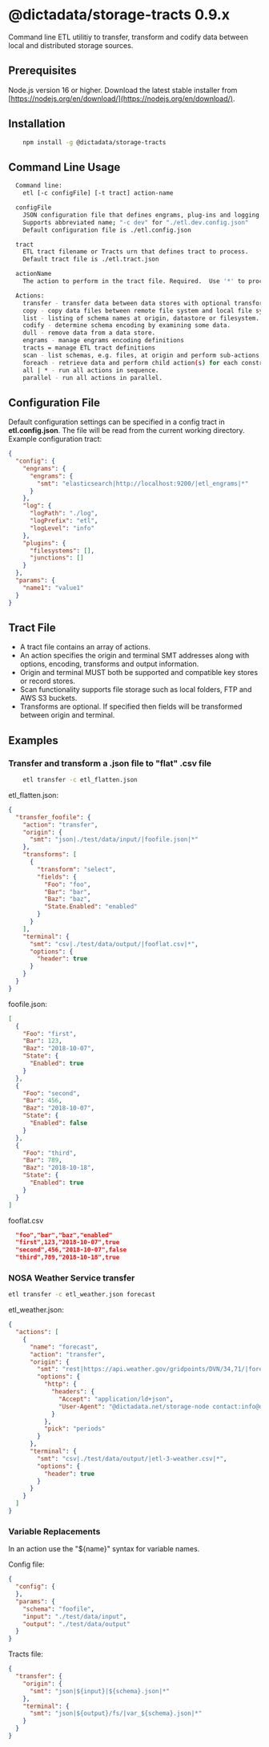 # @dictadata/storage-tracts 0.9.x

Command line ETL utilitiy to transfer, transform and codify data between local and distributed storage sources.

## Prerequisites

Node.js version 16 or higher.  Download the latest stable installer from [https://nodejs.org/en/download/](https://nodejs.org/en/download/).

## Installation

```bash
    npm install -g @dictadata/storage-tracts
```

## Command Line Usage

```bash
  Command line:
    etl [-c configFile] [-t tract] action-name

  configFile
    JSON configuration file that defines engrams, plug-ins and logging.
    Supports abbreviated name; "-c dev" for "./etl.dev.config.json"
    Default configuration file is ./etl.config.json

  tract
    ETL tract filename or Tracts urn that defines tract to process.
    Default tract file is ./etl.tract.json

  actionName
    The action to perform in the tract file. Required.  Use '*' to process all actions.

  Actions:
    transfer - transfer data between data stores with optional transforms.
    copy - copy data files between remote file system and local file system.
    list - listing of schema names at origin, datastore or filesystem.
    codify - determine schema encoding by examining some data.
    dull - remove data from a data store.
    engrams - manage engrams encoding definitions
    tracts = manage ETL tract definitions
    scan - list schemas, e.g. files, at origin and perform sub-actions for each schema.
    foreach - retrieve data and perform child action(s) for each construct.
    all | * - run all actions in sequence.
    parallel - run all actions in parallel.
```

## Configuration File

Default configuration settings can be specified in a config tract in **etl.config.json**.  The file will be read from the current working directory.  Example configuration tract:

```json
{
  "config": {
    "engrams": {
      "engrams": {
        "smt": "elasticsearch|http://localhost:9200/|etl_engrams|*"
      }
    },
    "log": {
      "logPath": "./log",
      "logPrefix": "etl",
      "logLevel": "info"
    },
    "plugins": {
      "filesystems": [],
      "junctions": []
    }
  },
  "params": {
    "name1": "value1"
  }
}
```

## Tract File

- A tract file contains an array of actions.
- An action specifies the origin and terminal SMT addresses along with options, encoding, transforms and output information.
- Origin and terminal MUST both be supported and compatible key stores or record stores.
- Scan functionality supports file storage such as local folders, FTP and AWS S3 buckets.
- Transforms are optional. If specified then fields will be transformed between origin and terminal.

## Examples

### Transfer and transform a .json file to "flat" .csv file

```bash
    etl transfer -c etl_flatten.json
```

etl_flatten.json:

```json
{
  "transfer_foofile": {
    "action": "transfer",
    "origin": {
      "smt": "json|./test/data/input/|foofile.json|*"
    },
    "transforms": [
      {
        "transform": "select",
        "fields": {
          "Foo": "foo",
          "Bar": "bar",
          "Baz": "baz",
          "State.Enabled": "enabled"
        }
      }
    ],
    "terminal": {
      "smt": "csv|./test/data/output/|fooflat.csv|*",
      "options": {
        "header": true
      }
    }
  }
}
```

foofile.json:

```json
[
  {
    "Foo": "first",
    "Bar": 123,
    "Baz": "2018-10-07",
    "State": {
      "Enabled": true
    }
  },
  {
    "Foo": "second",
    "Bar": 456,
    "Baz": "2018-10-07",
    "State": {
      "Enabled": false
    }
  },
  {
    "Foo": "third",
    "Bar": 789,
    "Baz": "2018-10-18",
    "State": {
      "Enabled": true
    }
  }
]
```

fooflat.csv

```json
  "foo","bar","baz","enabled"
  "first",123,"2018-10-07",true
  "second",456,"2018-10-07",false
  "third",789,"2018-10-18",true
```

### NOSA Weather Service transfer

```bash
etl transfer -c etl_weather.json forecast
```

etl_weather.json:

```json
{
  "actions": [
    {
      "name": "forecast",
      "action": "transfer",
      "origin": {
        "smt": "rest|https://api.weather.gov/gridpoints/DVN/34,71/|forecast|=*",
        "options": {
          "http": {
            "headers": {
              "Accept": "application/ld+json",
              "User-Agent": "@dictadata.net/storage-node contact:info@dictadata.net"
            }
          },
          "pick": "periods"
        }
      },
      "terminal": {
        "smt": "csv|./test/data/output/|etl-3-weather.csv|*",
        "options": {
          "header": true
        }
      }
    }
  ]
}
```

### Variable Replacements

In an action use the "${name}" syntax for variable names.

Config file:

```json
{
  "config": {
  },
  "params": {
    "schema": "foofile",
    "input": "./test/data/input",
    "output": "./test/data/output"
  }
}
```

Tracts file:

```json
{
  "transfer": {
    "origin": {
      "smt": "json|${input}|${schema}.json|*"
    },
    "terminal": {
      "smt": "json|${output}/fs/|var_${schema}.json|*"
    }
  }
}
```
